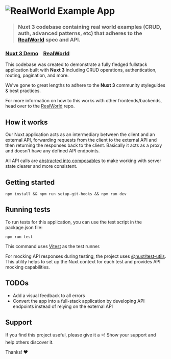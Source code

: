 # ![RealWorld Example App](logo.png)

> ### Nuxt 3 codebase containing real world examples (CRUD, auth, advanced patterns, etc) that adheres to the [RealWorld](https://github.com/gothinkster/realworld) spec and API.

### [Nuxt 3 Demo](https://nuxt3-realworld-app.vercel.app)&nbsp;&nbsp;&nbsp;&nbsp;[RealWorld](https://github.com/gothinkster/realworld)

This codebase was created to demonstrate a fully fledged fullstack application built with **Nuxt 3** including CRUD operations, authentication, routing, pagination, and more.

We've gone to great lengths to adhere to the **Nuxt 3** community styleguides & best practices.

For more information on how to this works with other frontends/backends, head over to the [RealWorld](https://github.com/gothinkster/realworld) repo.

## How it works

Our Nuxt application acts as an intermediary between the client and an external API, forwarding requests from the client to the external API and then returning the responses back to the client. Basically it acts as a proxy and doesn't have any defined API endpoints.

All API calls are [abstracted into composables](composables/api/) to make working with server state clearer and more consistent.

## Getting started

```
npm install && npm run setup-git-hooks && npm run dev
```

## Running tests

To run tests for this application, you can use the test script in the package.json file:

```
npm run test
```

This command uses [Vitest](https://vitest.dev/) as the test runner.

For mocking API responses during testing, the project uses [@nuxt/test-utils](https://github.com/nuxt/test-utils). This utility helps to set up the Nuxt context for each test and provides API mocking capabilities.

## TODOs

- Add a visual feedback to all errors
- Convert the app into a full-stack application by developing API endpoints instead of relying on the external API

## Support

If you find this project useful, please give it a ⭐️! Show your support and help others discover it.

Thanks! ❤️
